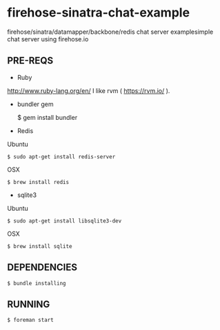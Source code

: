 firehose-sinatra-chat-example
=============================

firehose/sinatra/datamapper/backbone/redis chat server examplesimple chat server using firehose.io

## PRE-REQS

  * Ruby

  http://www.ruby-lang.org/en/
  I like rvm ( https://rvm.io/ ).

  * bundler gem

    $ gem install bundler

  * Redis

  Ubuntu

    $ sudo apt-get install redis-server

  OSX

    $ brew install redis

  * sqlite3

  Ubuntu

    $ sudo apt-get install libsqlite3-dev

  OSX

    $ brew install sqlite

## DEPENDENCIES

    $ bundle installing

## RUNNING

    $ foreman start
